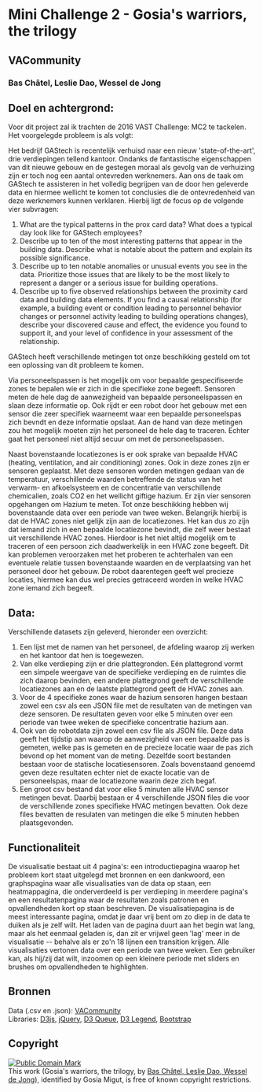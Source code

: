 # Mini Challenge 2 - Gosia's warriors, the trilogy
## VACommunity
### Bas Châtel, Leslie Dao, Wessel de Jong

Doel en achtergrond:
------------------

Voor dit project zal ik trachten de 2016 VAST Challenge: MC2 te tackelen. Het voorgelegde probleem is als volgt:

Het bedrijf GAStech is recentelijk verhuisd naar een nieuw 'state-of-the-art', drie verdiepingen tellend kantoor. Ondanks de 
fantastische eigenschappen van dit nieuwe gebouw en de gestegen moraal als gevolg van de verhuizing zijn er toch nog een aantal ontevreden werknemers. Aan ons de taak om GAStech te assisteren in het volledig begrijpen van de door hen geleverde data en hiermee wellicht te komen tot conclusies die de ontevredenheid van deze werknemers kunnen verklaren. Hierbij ligt de focus op de volgende vier subvragen:

1. What are the typical patterns in the prox card data? What does a typical day look like for GAStech employees?
2. Describe up to ten of the most interesting patterns that appear in the building data. Describe what is notable about the pattern and explain its possible significance.
3. Describe up to ten notable anomalies or unusual events you see in the data. Prioritize those issues that are likely to be the most likely to represent a danger or a serious issue for building operations.
4. Describe up to five observed relationships between the proximity card data and building data elements. If you find a causal relationship (for example, a building event or condition leading to personnel behavior changes or personnel activity leading to building operations changes), describe your discovered cause and effect, the evidence you found to support it, and your level of confidence in your assessment of the relationship.

GAStech heeft verschillende metingen tot onze beschikking gesteld om tot een oplossing van dit probleem te komen. 

Via personeelspassen is het mogelijk om voor bepaalde gespecifiseerde zones te bepalen wie er zich in die specifieke zone begeeft. Sensoren meten de hele dag de aanwezigheid van bepaalde personeelspassen en slaan deze informatie op. Ook rijdt er een robot door het gebouw met een sensor die zeer specifiek waarneemt waar een bepaalde personeelspas zich bevndt en deze informatie opslaat. Aan de hand van deze metingen zou het mogelijk moeten zijn het personeel de hele dag te traceren. Echter gaat het personeel niet altijd secuur om met de personeelspassen.

Naast bovenstaande locatiezones is er ook sprake van bepaalde HVAC (heating, ventilation, and air conditioning) zones. Ook in deze zones zijn er sensoren geplaatst. Met deze sensoren worden metingen gedaan van de temperatuur, verschillende waarden betreffende de status van het verwarm- en afkoelsysteem en de concentratie van verschillende chemicalien, zoals CO2 en het wellicht giftige hazium. Er zijn vier sensoren opgehangen om Hazium te meten. Tot onze beschikking hebben wij bovenstaande data over een periode van twee weken. Belangrijk hierbij is dat de HVAC zones niet gelijk zijn aan de locatiezones. Het kan dus zo zijn dat iemand zich in een bepaalde locatiezone bevindt, die zelf weer bestaat uit verschillende HVAC zones. Hierdoor is het niet altijd mogelijk om te traceren of een persoon zich daadwerkelijk in een HVAC zone begeeft. Dit kan problemen veroorzaken met het proberen te achterhalen van een eventuele relatie tussen bovenstaande waarden en de verplaatsing van het personeel door het gebouw. De robot daarentegen geeft wel precieze locaties, hiermee kan dus wel precies getraceerd worden in welke HVAC zone iemand zich begeeft.

Data:
-----
Verschillende datasets zijn geleverd, hieronder een overzicht:

1. Een lijst met de namen van het personeel, de afdeling waarop zij werken en het kantoor dat hen is toegewezen.
2. Van elke verdieping zijn er drie plattegronden. Eén plattegrond vormt een simpele weergave van de specifieke verdieping en de ruimtes die zich daarop bevinden, een andere plattegrond geeft de verschillende locatiezones aan en de laatste plattegrond geeft de HVAC zones aan.
3. Voor de 4 specifieke zones waar de hazium sensoren hangen bestaan zowel een csv als een JSON file met de resultaten van de metingen van deze sensoren. De resultaten geven voor elke 5 minuten over een periode van twee weken de specifieke concentratie hazium aan.
4. Ook van de robotdata zijn zowel een csv file als JSON file. Deze data geeft het tijdstip aan waarop de aanwezigheid van een bepaalde pas is gemeten, welke pas is gemeten en de precieze locatie waar de pas zich bevond op het moment van de meting. Dezelfde soort bestanden bestaan voor de statische locatiesensoren. Zoals bovenstaand genoemd geven deze resultaten echter niet de exacte locatie van de personeelspas, maar de locatiezone waarin deze zich begaf. 
5. Een groot csv bestand dat voor elke 5 minuten alle HVAC sensor metingen bevat. Daarbij bestaan er 4 verschillende JSON files die voor de verschillende zones specifieke HVAC metingen bevatten. Ook deze files bevatten de resulaten van metingen die elke 5 minuten hebben plaatsgevonden.    

## Functionaliteit
De visualisatie bestaat uit 4 pagina's: een introductiepagina waarop het probleem kort staat uitgelegd met bronnen en een dankwoord, een graphspagina waar alle visualisaties van de data op staan, een heatmappagina, die onderverdeeld is per verdieping in meerdere pagina's en een resultatenpagina waar de resultaten zoals patronen en opvallendheden kort op staan beschreven. De visualisatiepagina is de meest interessante pagina, omdat je daar vrij bent om zo diep in de data te duiken als je zelf wilt. Het laden van de pagina duurt aan het begin wat lang, maar als het eenmaal geladen is, dan zit er vrijwel geen 'lag' meer in de visualisatie -- behalve als er zo'n 18 lijnen een transition krijgen. Alle visualisaties vertonen data over een periode van twee weken. Een gebruiker kan, als hij/zij dat wilt, inzoomen op een kleinere periode met sliders en brushes om opvallendheden te highlighten.

## Bronnen
Data (.csv en .json): [VACommunity](http://vacommunity.org/2016+VAST+Challenge%3A+MC2)  
Libraries: [D3js](https://d3js.org), [jQuery](https://jquery.com), [D3 Queue](https://github.com/d3/d3-queue), [D3 Legend](https://cdnjs.cloudflare.com/ajax/libs/d3-legend/1.10.0/d3-legend.js), [Bootstrap](http://getbootstrap.com)

## Copyright
<p xmlns:dct="http://purl.org/dc/terms/">
<a rel="license" href="http://creativecommons.org/publicdomain/mark/1.0/">
<img src="https://licensebuttons.net/p/mark/1.0/80x15.png"
     style="border-style: none;" alt="Public Domain Mark" />
</a>
<br />
This work (<span property="dct:title">Gosia's warriors, the trilogy</span>, by <a href="https://github.com/popoiopo/Gosia-warriors/" rel="dct:creator"><span property="dct:title">Bas Châtel, Leslie Dao, Wessel de Jong</span></a>), identified by <span property="dct:title">Gosia Migut</span>, is free of known copyright restrictions.
</p>
